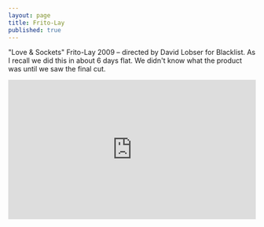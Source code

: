 ```yaml
---
layout: page
title: Frito-Lay
published: true
---
```


<style>
  video {
    width: 100%;
  }
  .post-content > p > img {
    margin-bottom: 20px;
  }
  iframe {
    aspect-ratio: 16 / 9;
  }
</style>

"Love & Sockets" Frito-Lay 2009 – directed by David Lobser for Blacklist. As I recall we did this in about 6 days flat. We didn't know what the product was until we saw the final cut.

<iframe width="100%" src="https://www.youtube.com/embed/OYolmh5LDbU?si=PFla7oVgMLjxr0wf" title="YouTube video player" frameborder="0" allow="accelerometer; autoplay; clipboard-write; encrypted-media; gyroscope; picture-in-picture; web-share" allowfullscreen></iframe>